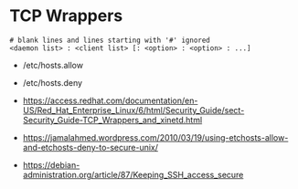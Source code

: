 # TCP Wrappers
 
```
# blank lines and lines starting with '#' ignored
<daemon list> : <client list> [: <option> : <option> : ...]
```

* /etc/hosts.allow
* /etc/hosts.deny

* <https://access.redhat.com/documentation/en-US/Red_Hat_Enterprise_Linux/6/html/Security_Guide/sect-Security_Guide-TCP_Wrappers_and_xinetd.html>
* <https://jamalahmed.wordpress.com/2010/03/19/using-etchosts-allow-and-etchosts-deny-to-secure-unix/>
* <https://debian-administration.org/article/87/Keeping_SSH_access_secure>

